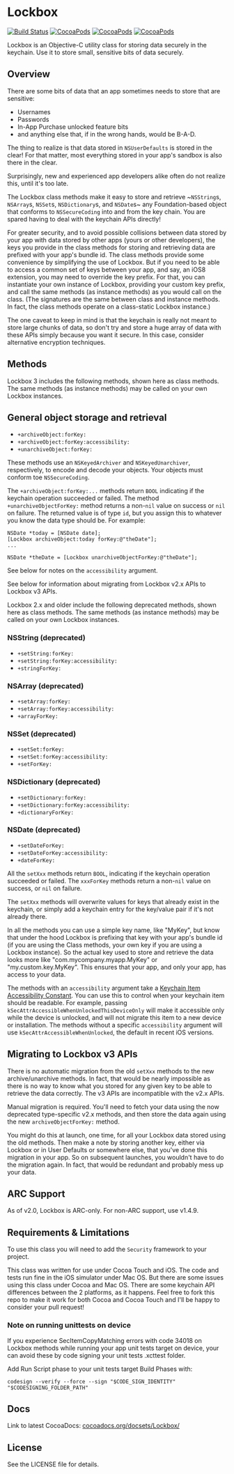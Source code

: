 # Lockbox

[![Build Status](https://travis-ci.org/granoff/Lockbox.png)](https://travis-ci.org/granoff/Lockbox)
[![CocoaPods](https://img.shields.io/cocoapods/p/Lockbox.svg)]()
[![CocoaPods](https://img.shields.io/cocoapods/v/Lockbox.svg)]()
[![CocoaPods](https://img.shields.io/cocoapods/l/Lockbox.svg)]()

Lockbox is an Objective-C utility class for storing data securely in the keychain. Use it to store small, sensitive bits of data securely.

## Overview

There are some bits of data that an app sometimes needs to store that are sensitive:

+ Usernames
+ Passwords
+ In-App Purchase unlocked feature bits
+ and anything else that, if in the wrong hands, would be B-A-D.

The thing to realize is that data stored in `NSUserDefaults` is stored in the clear! For that matter, most everything stored in your app's sandbox is also there in the clear.

Surprisingly, new and experienced app developers alike often do not realize this, until it's too late.

The Lockbox class methods make it easy to store and retrieve ~`NSString`s, `NSArray`s, `NSSet`s, `NSDictionary`s, and `NSDate`s~ any Foundation-based object that conforms to `NSSecureCoding` into and from the key chain. You are spared having to deal with the keychain APIs directly!

For greater security, and to avoid possible collisions between data stored by your app with data stored by other apps (yours or other developers), the keys you provide in the class methods for storing and retrieving data are prefixed with your app's bundle id. The class methods provide some convenience by simplifying the use of Lockbox. But if you need to be able to access a common set of keys between your app, and say, an iOS8 extension, you may need to override the key prefix. For that, you can instantiate your own instance of Lockbox, providing your custom key prefix, and call the same methods (as instance methods) as you would call on the class. (The signatures are the same between class and instance methods. In fact, the class methods operate on a class-static Lockbox instance.)

The one caveat to keep in mind is that the keychain is really not meant to store large chunks of data, so don't try and store a huge array of data with these APIs simply because you want it secure. In this case, consider alternative encryption techniques.

## Methods

Lockbox 3 includes the following methods, shown here as class methods. The same methods (as instance methods) may be called on your own Lockbox instances.

## General object storage and retrieval

+ `+archiveObject:forKey:`
+ `+archiveObject:forKey:accessibility:`
+ `+unarchiveObject:forKey:`

These methods use an `NSKeyedArchiver` and `NSKeyedUnarchiver`, respectively, to encode and decode your objects. Your objects must conform toe `NSSecureCoding`.

The `+archiveObject:forKey:...` methods return `BOOL` indicating if the keychain operation succeeded or failed. The method `+unarchiveObjectForKey:` method returns a non-`nil` value on success or `nil` on failure. The returned value is of type `id`, but you assign this to whatever you know the data type should be. For example:

```
NSDate *today = [NSDate date];
[Lockbox archiveObject:today forKey:@"theDate"];
...

NSDate *theDate = [Lockbox unarchiveObjectForKey:@"theDate"];
```

See below for notes on the `accessibility` argument.

See below for information about migrating from Lockbox v2.x APIs to Lockbox v3 APIs.

Lockbox 2.x and older include the following deprecated methods, shown here as class methods. The same methods (as instance methods) may be called on your own Lockbox instances.

### NSString (deprecated)

+ `+setString:forKey:`
+ `+setString:forKey:accessibility:`
+ `+stringForKey:`

### NSArray (deprecated)

+ `+setArray:forKey:`
+ `+setArray:forKey:accessibility:`
+ `+arrayForKey:`

### NSSet (deprecated)

+ `+setSet:forKey:`
+ `+setSet:forKey:accessibility:`
+ `+setForKey:`

### NSDictionary (deprecated)

+ `+setDictionary:forKey:`
+ `+setDictionary:forKey:accessibility:`
+ `+dictionaryForKey:`

### NSDate (deprecated)

+ `+setDateForKey:`
+ `+setDateForKey:accessibility:`
+ `+dateForKey:`

All the `setXxx` methods return `BOOL`, indicating if the keychain operation succeeded or failed. The `xxxForKey` methods return a non-`nil` value on success, or `nil` on failure.

The `setXxx` methods will overwrite values for keys that already exist in the keychain, or simply add a keychain entry for the key/value pair if it's not already there.

In all the methods you can use a simple key name, like "MyKey", but know that under the hood Lockbox is prefixing that key with your app's bundle id (if you are using the Class methods, your own key if you are using a Lockbox instance). So the actual key used to store and retrieve the data looks more like "com.mycompany.myapp.MyKey" or "my.custom.key.MyKey". This ensures that your app, and only your app, has access to your data.

The methods with an `accessibility` argument take a [Keychain Item Accessibility
Constant](http://developer.apple.com/library/ios/#DOCUMENTATION/Security/Reference/keychainservices/Reference/reference.html#//apple_ref/doc/uid/TP30000898-CH4g-SW318). You can use this to control when your keychain item should be readable. For
example, passing `kSecAttrAccessibleWhenUnlockedThisDeviceOnly` will make
it accessible only while the device is unlocked, and will not migrate this
item to a new device or installation. The methods without a specific
`accessibility` argument will use `kSecAttrAccessibleWhenUnlocked`, the default in recent iOS versions.

## Migrating to Lockbox v3 APIs

There is no automatic migration from the old `setXxx` methods to the new archive/unarchive methods. In fact, that would be nearly impossible as there is no way to know what you stored for any given key to be able to retrieve the data correctly. The v3 APIs are incompatible with the v2.x APIs.

Manual migration is required. You'll need to fetch your data using the now deprecated type-specific v2.x methods, and then store the data again using the new `archiveObjectForKey:` method.

You might do this at launch, one time, for all your Lockbox data stored using the old methods. Then make a note by storing another key, either via Lockbox or in User Defaults or somewhere else, that you've done this migration in your app. So on subsequent launches, you wouldn't have to do the migration again. In fact, that would be redundant and probably mess up your data.

## ARC Support

As of v2.0, Lockbox is ARC-only. For non-ARC support, use v1.4.9.

## Requirements & Limitations

To use this class you will need to add the `Security` framework to your project.

This class was written for use under Cocoa Touch and iOS. The code and tests run fine in the iOS simulator under Mac OS. But there are some issues using this class under Cocoa and Mac OS. There are some keychain API differences between the 2 platforms, as it happens. Feel free to fork this repo to make it work for both Cocoa and Cocoa Touch and I'll be happy to consider your pull request!

### Note on running unittests on device
If you experience SecItemCopyMatching errors with code 34018 on Lockbox methods while running your app unit tests target on device, your can avoid these by code signing your unit tests .xcttest folder. 

Add Run Script phase to your unit tests target Build Phases with:

`codesign --verify --force --sign "$CODE_SIGN_IDENTITY" "$CODESIGNING_FOLDER_PATH"`


## Docs
Link to latest CocoaDocs: [cocoadocs.org/docsets/Lockbox/](http://cocoadocs.org/docsets/Lockbox/)  

## License

See the LICENSE file for details.
